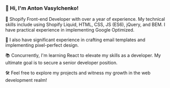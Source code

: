 ### 👋 Hi, I'm Anton Vasylchenko!

🚀 Shopify Front-end Developer with over a year of experience. My technical skills include using Shopify Liquid, HTML, CSS, JS (ES6), jQuery, and BEM. I have practical experience in implementing Google Optimized.

🎨 I also have significant experience in crafting email templates and implementing pixel-perfect design.

📚 Concurrently, I'm learning React to elevate my skills as a developer. My ultimate goal is to secure a senior developer position.

🛠️ Feel free to explore my projects and witness my growth in the web development realm!

